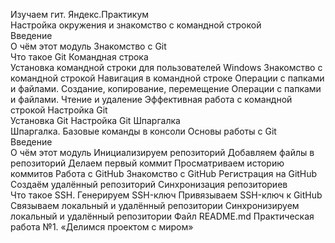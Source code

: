 Изучаем гит. Яндекс.Практикум			
    Настройка окружения и знакомство с командной строкой		
        Введение	
            О чём этот модуль
        Знакомство с Git	
            Что такое Git
        Командная строка	
            Установка командной строки для пользователей Windows
            Знакомство с командной строкой
            Навигация в командной строке
            Операции с папками и файлами. Создание, копирование, перемещение
            Операции с папками и файлами. Чтение и удаление
            Эффективная работа с командной строкой
        Настройка Git	
            Установка Git
            Настройка Git
        Шпаргалка	
            Шпаргалка. Базовые команды в консоли
    Основы работы с Git		
        Введение	
            О чём этот модуль
            Инициализируем репозиторий
            Добавляем файлы в репозиторий
            Делаем первый коммит
            Просматриваем историю коммитов
        Работа с GitHub	
            Знакомство с GitHub
            Регистрация на GitHub
            Создаём удалённый репозиторий
        Синхронизация репозиториев	
            Что такое SSH. Генерируем SSH-ключ
            Привязываем SSH-ключ к GitHub
            Связываем локальный и удалённый репозитории
            Синхронизируем локальный и удалённый репозитории
            Файл README.md
            Практическая работа №1. «Делимся проектом с миром»
